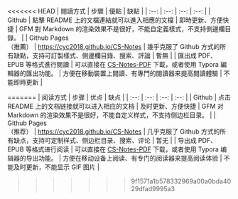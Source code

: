 <<<<<<< HEAD
| 閱讀方式 | 步驟 | 優點 | 缺點 |
| :--: | :--: | :--: | :--: |
| Github | 點擊 README 上的文檔連結就可以進入相應的文檔 | 即時更新、方便快捷 | GFM 對 Markdown 的渲染效果不是很好，不能自定義樣式，不支持側邊欄目錄。 |
| Github Pages<br>（推薦） | https://cyc2018.github.io/CS-Notes | 幾乎克服了 Github 方式的所有缺點，支持可訂製樣式、側邊欄目錄、搜索、評論 | 暫無 |
| 匯出成 PDF、EPUB 等格式進行閱讀 | 可以直接在 [CS-Notes-PDF](https://github.com/sjsdfg/CS-Notes-PDF) 下載，或者使用 Typora 編輯器的匯出功能。 | 方便在移動裝置上閱讀、有專門的閱讀器来提高閱讀體驗 | 不能即時更新 |

=======
| 阅读方式 | 步骤 | 优点 | 缺点 |
| :--: | :--: | :--: | :--: |
| Github | 点击 README 上的文档链接就可以进入相应的文档 | 及时更新、方便快捷 | GFM 对 Markdown 的渲染效果不是很好，不能自定义样式，不支持侧边栏目录。 |
| Github Pages<br>（推荐） | https://cyc2018.github.io/CS-Notes | 几乎克服了 Github 方式的所有缺点，支持可定制样式、侧边栏目录、搜索、评论 | 暂无 |
| 导出成 PDF、EPUB 等格式进行阅读 | 可以直接在 [CS-Notes-PDF](https://github.com/sjsdfg/CS-Notes-PDF) 下载，或者使用 Typora 编辑器的导出功能。 | 方便在移动设备上阅读、有专门的阅读器来提高阅读体验 | 不能及时更新，不能显示 GIF 图片 |
>>>>>>> 9f1571a1b578332969a00a0bda4029dfad9995a3
